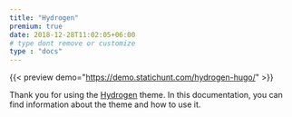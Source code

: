 ```yaml
---
title: "Hydrogen"
premium: true
date: 2018-12-28T11:02:05+06:00 
# type dont remove or customize
type : "docs"
---
```


{{< preview demo="https://demo.statichunt.com/hydrogen-hugo/" >}}

Thank you for using the [Hydrogen](https://github.com/statichunt/hydrogen-hugo/) theme. In this documentation, you can find information about the theme and how to use it.